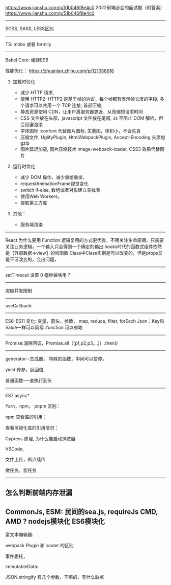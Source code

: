 
https://www.jianshu.com/p/51b046f8e4c0
2022前端必会的面试题（附答案）
https://www.jianshu.com/p/51b046f8e4c0

------------------------------------
SCSS, SASS, LESS区别

----------------------------------
TS: mobx 或者 formily


----------------------------------
Babel Core:
编译ES6

性能优化： https://zhuanlan.zhihu.com/p/121056616
1. 加载时优化
   - 减少 HTTP 请求,
   - 使用 HTTP2: HTTP2 是基于帧的协议，每个帧都有表示帧长度的字段; 多个请求可以共用一个 TCP 连接; 首部压缩;
   - 静态资源使用 CDN，让用户离服务器更近，从而缩短请求时间
   - CSS 文件放在头部，javascript 文件放在尾部, Js 不阻止 DOM 解析，但会阻塞渲染
   - 字体图标 iconfont 代替图片图标, 矢量图，体积小，不会失真
   - 压缩文件, UglifyPlugin, HtmlWebpackPlugin, Accept-Encoding 头添加 gzip
   - 图片延迟加载, 图片压缩技术 image-webpack-loader, CSS3 效果代替图片
3. 运行时优化
   - 减少 DOM 操作，减少重绘重排，
   - requestAnimationFrame视觉变化
   - switch if-else, 数组或者对象建立查找表
   - 使用Web Workers，
   - 提取第三方库

4. 其他：
   - 服务端渲染

----------------------------------------------------------
React 为什么要用 Function
逻辑复用的方式更优雅，不用关注生命周期，只需要关注业务逻辑，一个输入只会得到一个确定的输出
hooks时代的函数式组件依然是【外部数据=>view】的纯函数
Class中Class实例是可以改变的，但是props又是不可改变的，会出问题，

----------------------------------------------------
setTimeout 设置 0 毫秒做啥用？

---------------------------------------------------------------------
突破并发限制 


-------------------------------------------------------------------
useCallback:

-----------------------------------------------------------------
ES6-ES11 变化:
变量，箭头，参数， map, reduce, filter, forEach
Json：Key和Value一样可以简写
:function 可以省略


------------------------------------
Promise:消除回调，Promise.all（[p1,p2,p3,...]）.then()

------------------------------------
generator--生成器， 特殊的函数，中间可以暂停，

yield:传参，返回值,

普通函数-一直执行到头

-------------------------------------
ES7 async* 

Yarn，npm， pnpm 区别：

npm 查看库的引用：

查看可视化库的引用情况：

Cypress 原理, 为什么能启动浏览器

VSCode,

文件上传，断点续传

微任务，宏任务

-------------------------------------------

怎么判断前端内存泄漏
-------------------------------------------
CommonJs, ESM:
民间的sea.js, requireJs
CMD, AMD ?
nodejs模块化
ES6模块化
-------------------------------------------

富文本编辑器:

webpack Plugin 和 loader 的区别

事件委托，

immutableData:

JSON.stringify 有几个参数，干嘛的，有什么缺点
